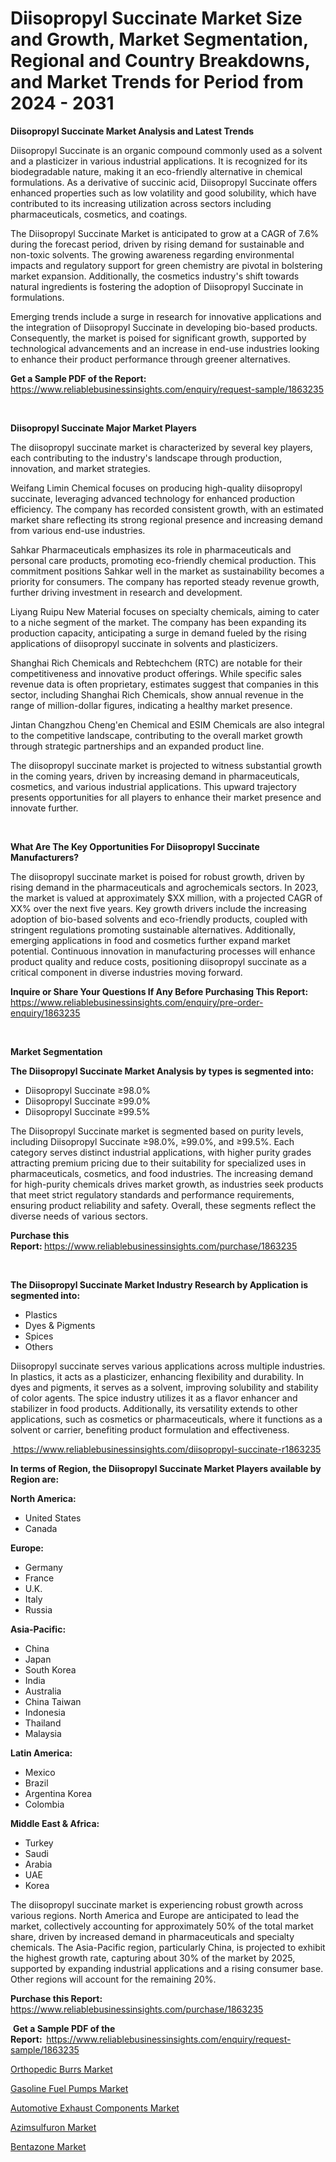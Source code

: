 <p><h1>Diisopropyl Succinate Market Size and Growth, Market Segmentation, Regional and Country Breakdowns, and Market Trends for Period from 2024 -  2031</h1></p><p><strong>Diisopropyl Succinate Market Analysis and Latest Trends</strong></p>
<p><p>Diisopropyl Succinate is an organic compound commonly used as a solvent and a plasticizer in various industrial applications. It is recognized for its biodegradable nature, making it an eco-friendly alternative in chemical formulations. As a derivative of succinic acid, Diisopropyl Succinate offers enhanced properties such as low volatility and good solubility, which have contributed to its increasing utilization across sectors including pharmaceuticals, cosmetics, and coatings.</p><p>The Diisopropyl Succinate Market is anticipated to grow at a CAGR of 7.6% during the forecast period, driven by rising demand for sustainable and non-toxic solvents. The growing awareness regarding environmental impacts and regulatory support for green chemistry are pivotal in bolstering market expansion. Additionally, the cosmetics industry's shift towards natural ingredients is fostering the adoption of Diisopropyl Succinate in formulations. </p><p>Emerging trends include a surge in research for innovative applications and the integration of Diisopropyl Succinate in developing bio-based products. Consequently, the market is poised for significant growth, supported by technological advancements and an increase in end-use industries looking to enhance their product performance through greener alternatives.</p></p>
<p><strong>Get a Sample PDF of the Report:&nbsp;</strong> <a href="https://www.reliablebusinessinsights.com/enquiry/request-sample/1863235?utm_campaign=1113&utm_medium=2&utm_source=Github&utm_content=ia&utm_term=11112024&utm_id=diisopropyl-succinate">https://www.reliablebusinessinsights.com/enquiry/request-sample/1863235</a></p>
<p>&nbsp;</p>
<p><strong>Diisopropyl Succinate Major Market Players</strong></p>
<p><p>The diisopropyl succinate market is characterized by several key players, each contributing to the industry's landscape through production, innovation, and market strategies. </p><p>Weifang Limin Chemical focuses on producing high-quality diisopropyl succinate, leveraging advanced technology for enhanced production efficiency. The company has recorded consistent growth, with an estimated market share reflecting its strong regional presence and increasing demand from various end-use industries.</p><p>Sahkar Pharmaceuticals emphasizes its role in pharmaceuticals and personal care products, promoting eco-friendly chemical production. This commitment positions Sahkar well in the market as sustainability becomes a priority for consumers. The company has reported steady revenue growth, further driving investment in research and development.</p><p>Liyang Ruipu New Material focuses on specialty chemicals, aiming to cater to a niche segment of the market. The company has been expanding its production capacity, anticipating a surge in demand fueled by the rising applications of diisopropyl succinate in solvents and plasticizers.</p><p>Shanghai Rich Chemicals and Rebtechchem (RTC) are notable for their competitiveness and innovative product offerings. While specific sales revenue data is often proprietary, estimates suggest that companies in this sector, including Shanghai Rich Chemicals, show annual revenue in the range of million-dollar figures, indicating a healthy market presence.</p><p>Jintan Changzhou Cheng'en Chemical and ESIM Chemicals are also integral to the competitive landscape, contributing to the overall market growth through strategic partnerships and an expanded product line.</p><p>The diisopropyl succinate market is projected to witness substantial growth in the coming years, driven by increasing demand in pharmaceuticals, cosmetics, and various industrial applications. This upward trajectory presents opportunities for all players to enhance their market presence and innovate further.</p></p>
<p>&nbsp;</p>
<p><strong>What Are The Key Opportunities For Diisopropyl Succinate Manufacturers?</strong></p>
<p><p>The diisopropyl succinate market is poised for robust growth, driven by rising demand in the pharmaceuticals and agrochemicals sectors. In 2023, the market is valued at approximately $XX million, with a projected CAGR of XX% over the next five years. Key growth drivers include the increasing adoption of bio-based solvents and eco-friendly products, coupled with stringent regulations promoting sustainable alternatives. Additionally, emerging applications in food and cosmetics further expand market potential. Continuous innovation in manufacturing processes will enhance product quality and reduce costs, positioning diisopropyl succinate as a critical component in diverse industries moving forward.</p></p>
<p><strong>Inquire or Share Your Questions If Any Before Purchasing This Report:</strong> <a href="https://www.reliablebusinessinsights.com/enquiry/pre-order-enquiry/1863235?utm_campaign=1113&utm_medium=2&utm_source=Github&utm_content=ia&utm_term=11112024&utm_id=diisopropyl-succinate">https://www.reliablebusinessinsights.com/enquiry/pre-order-enquiry/1863235</a></p>
<p>&nbsp;</p>
<p><strong>Market Segmentation</strong></p>
<p><strong>The Diisopropyl Succinate Market Analysis by types is segmented into:</strong></p>
<p><ul><li>Diisopropyl Succinate ≥98.0%</li><li>Diisopropyl Succinate ≥99.0%</li><li>Diisopropyl Succinate ≥99.5%</li></ul></p>
<p><p>The Diisopropyl Succinate market is segmented based on purity levels, including Diisopropyl Succinate ≥98.0%, ≥99.0%, and ≥99.5%. Each category serves distinct industrial applications, with higher purity grades attracting premium pricing due to their suitability for specialized uses in pharmaceuticals, cosmetics, and food industries. The increasing demand for high-purity chemicals drives market growth, as industries seek products that meet strict regulatory standards and performance requirements, ensuring product reliability and safety. Overall, these segments reflect the diverse needs of various sectors.</p></p>
<p><strong>Purchase this Report:&nbsp;</strong><a href="https://www.reliablebusinessinsights.com/purchase/1863235?utm_campaign=1113&utm_medium=2&utm_source=Github&utm_content=ia&utm_term=11112024&utm_id=diisopropyl-succinate">https://www.reliablebusinessinsights.com/purchase/1863235</a></p>
<p>&nbsp;</p>
<p><strong>The Diisopropyl Succinate Market Industry Research by Application is segmented into:</strong></p>
<p><ul><li>Plastics</li><li>Dyes & Pigments</li><li>Spices</li><li>Others</li></ul></p>
<p><p>Diisopropyl succinate serves various applications across multiple industries. In plastics, it acts as a plasticizer, enhancing flexibility and durability. In dyes and pigments, it serves as a solvent, improving solubility and stability of color agents. The spice industry utilizes it as a flavor enhancer and stabilizer in food products. Additionally, its versatility extends to other applications, such as cosmetics or pharmaceuticals, where it functions as a solvent or carrier, benefiting product formulation and effectiveness.</p></p>
<p><a href="https://www.reliablebusinessinsights.com/diisopropyl-succinate-r1863235?utm_campaign=1113&utm_medium=2&utm_source=Github&utm_content=ia&utm_term=11112024&utm_id=diisopropyl-succinate">&nbsp;https://www.reliablebusinessinsights.com/diisopropyl-succinate-r1863235</a></p>
<p><strong>In terms of Region, the Diisopropyl Succinate Market Players available by Region are:</strong></p>
<p>
    <p> <strong> North America: </strong>
        <ul>
            <li>United States</li>
            <li>Canada</li>
        </ul>
        </p> 
    <p> <strong> Europe: </strong>
        <ul>
            <li>Germany</li>
            <li>France</li>
            <li>U.K.</li>
            <li>Italy</li>
            <li>Russia</li>
        </ul>
        </p> 
    <p> <strong> Asia-Pacific: </strong>
        <ul>
            <li>China</li>
            <li>Japan</li>
            <li>South Korea</li>
            <li>India</li>
            <li>Australia</li>
            <li>China Taiwan</li>
            <li>Indonesia</li>
            <li>Thailand</li>
            <li>Malaysia</li>
        </ul>
        </p> 
    <p> <strong> Latin America: </strong>
        <ul>
            <li>Mexico</li>
            <li>Brazil</li>
            <li>Argentina Korea</li>
            <li>Colombia</li>
        </ul>
        </p> 
    <p> <strong> Middle East & Africa: </strong>
        <ul>
            <li>Turkey</li>
            <li>Saudi</li>
            <li>Arabia</li>
            <li>UAE</li>
            <li>Korea</li>
        </ul>
    </p>
    </p>
<p><p>The diisopropyl succinate market is experiencing robust growth across various regions. North America and Europe are anticipated to lead the market, collectively accounting for approximately 50% of the total market share, driven by increased demand in pharmaceuticals and specialty chemicals. The Asia-Pacific region, particularly China, is projected to exhibit the highest growth rate, capturing about 30% of the market by 2025, supported by expanding industrial applications and a rising consumer base. Other regions will account for the remaining 20%.</p></p>
<p><strong>Purchase this Report: </strong><a href="https://www.reliablebusinessinsights.com/purchase/1863235?utm_campaign=1113&utm_medium=2&utm_source=Github&utm_content=ia&utm_term=11112024&utm_id=diisopropyl-succinate">https://www.reliablebusinessinsights.com/purchase/1863235</a></p>
<p>&nbsp;<strong>Get a Sample PDF of the Report:&nbsp;&nbsp;</strong><a href="https://www.reliablebusinessinsights.com/enquiry/request-sample/1863235?utm_campaign=1113&utm_medium=2&utm_source=Github&utm_content=ia&utm_term=11112024&utm_id=diisopropyl-succinate">https://www.reliablebusinessinsights.com/enquiry/request-sample/1863235</a></p>
<p><strong></strong></p>
<p><p><a href="https://issuu.com/reportprime-2/docs/orthopedic-burrs-market-size-2030.p_f29309280b9273?utm_campaign=1113&utm_medium=2&utm_source=Github&utm_content=ia&utm_term=11112024&utm_id=diisopropyl-succinate">Orthopedic Burrs Market</a></p><p><a href="https://www.linkedin.com/pulse/gasoline-fuel-pumps-market-trends-growth-outlook-2024-2031-bshuf?utm_campaign=1113&utm_medium=2&utm_source=Github&utm_content=ia&utm_term=11112024&utm_id=diisopropyl-succinate">Gasoline Fuel Pumps Market</a></p><p><a href="https://www.linkedin.com/pulse/evolution-automotive-exhaust-components-market-key-shifts-vwxbf?utm_campaign=1113&utm_medium=2&utm_source=Github&utm_content=ia&utm_term=11112024&utm_id=diisopropyl-succinate">Automotive Exhaust Components Market</a></p><p><a href="https://github.com/keitelmoprotinu/Market-Research-Report-List-1/blob/main/azimsulfuron-market.md?utm_campaign=1113&utm_medium=2&utm_source=Github&utm_content=ia&utm_term=11112024&utm_id=diisopropyl-succinate">Azimsulfuron Market</a></p><p><a href="https://github.com/tewellnudorennk/Market-Research-Report-List-1/blob/main/bentazone-market.md?utm_campaign=1113&utm_medium=2&utm_source=Github&utm_content=ia&utm_term=11112024&utm_id=diisopropyl-succinate">Bentazone Market</a></p></p>